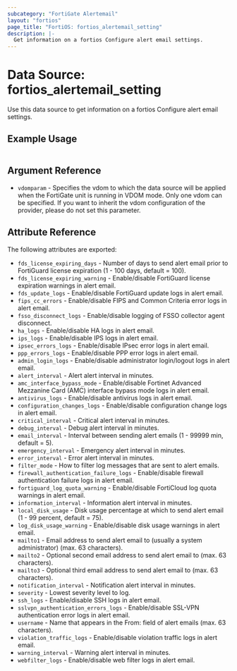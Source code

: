 ```yaml
---
subcategory: "FortiGate Alertemail"
layout: "fortios"
page_title: "FortiOS: fortios_alertemail_setting"
description: |-
  Get information on a fortios Configure alert email settings.
---
```


# Data Source: fortios_alertemail_setting
Use this data source to get information on a fortios Configure alert email settings.


## Example Usage

```hcl

```

## Argument Reference

* `vdomparam` - Specifies the vdom to which the data source will be applied when the FortiGate unit is running in VDOM mode. Only one vdom can be specified. If you want to inherit the vdom configuration of the provider, please do not set this parameter.

## Attribute Reference

The following attributes are exported:

* `fds_license_expiring_days` - Number of days to send alert email prior to FortiGuard license expiration (1 - 100 days, default = 100).
* `fds_license_expiring_warning` - Enable/disable FortiGuard license expiration warnings in alert email.
* `fds_update_logs` - Enable/disable FortiGuard update logs in alert email.
* `fips_cc_errors` - Enable/disable FIPS and Common Criteria error logs in alert email.
* `fsso_disconnect_logs` - Enable/disable logging of FSSO collector agent disconnect.
* `ha_logs` - Enable/disable HA logs in alert email.
* `ips_logs` - Enable/disable IPS logs in alert email.
* `ipsec_errors_logs` - Enable/disable IPsec error logs in alert email.
* `ppp_errors_logs` - Enable/disable PPP error logs in alert email.
* `admin_login_logs` - Enable/disable administrator login/logout logs in alert email.
* `alert_interval` - Alert alert interval in minutes.
* `amc_interface_bypass_mode` - Enable/disable Fortinet Advanced Mezzanine Card (AMC) interface bypass mode logs in alert email.
* `antivirus_logs` - Enable/disable antivirus logs in alert email.
* `configuration_changes_logs` - Enable/disable configuration change logs in alert email.
* `critical_interval` - Critical alert interval in minutes.
* `debug_interval` - Debug alert interval in minutes.
* `email_interval` - Interval between sending alert emails (1 - 99999 min, default = 5).
* `emergency_interval` - Emergency alert interval in minutes.
* `error_interval` - Error alert interval in minutes.
* `filter_mode` - How to filter log messages that are sent to alert emails.
* `firewall_authentication_failure_logs` - Enable/disable firewall authentication failure logs in alert email.
* `fortiguard_log_quota_warning` - Enable/disable FortiCloud log quota warnings in alert email.
* `information_interval` - Information alert interval in minutes.
* `local_disk_usage` - Disk usage percentage at which to send alert email (1 - 99 percent, default = 75).
* `log_disk_usage_warning` - Enable/disable disk usage warnings in alert email.
* `mailto1` - Email address to send alert email to (usually a system administrator) (max. 63 characters).
* `mailto2` - Optional second email address to send alert email to (max. 63 characters).
* `mailto3` - Optional third email address to send alert email to (max. 63 characters).
* `notification_interval` - Notification alert interval in minutes.
* `severity` - Lowest severity level to log.
* `ssh_logs` - Enable/disable SSH logs in alert email.
* `sslvpn_authentication_errors_logs` - Enable/disable SSL-VPN authentication error logs in alert email.
* `username` - Name that appears in the From: field of alert emails (max. 63 characters).
* `violation_traffic_logs` - Enable/disable violation traffic logs in alert email.
* `warning_interval` - Warning alert interval in minutes.
* `webfilter_logs` - Enable/disable web filter logs in alert email.
